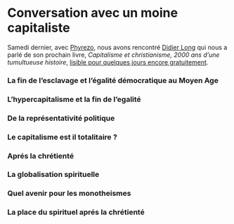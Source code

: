 # Conversation avec un moine capitaliste

Samedi dernier, avec [Phyrezo](http://blog.phyrezo.org/), nous avons rencontré [Didier Long](http://didierlong.net/) qui nous a parlé de son prochain livre, *Capitalisme et christianisme, 2000 ans d’une tumultueuse histoire*, [lisible pour quelques jours encore gratuitement](http://fr.calameo.com/read/00010398174b4c70dec7f).

### La fin de l’esclavage et l’égalité démocratique au Moyen Age

<span id="more-11393"></span>

### L’hypercapitalisme et la fin de l’egalité

### De la représentativité politique

### Le capitalisme est il totalitaire ?

### Aprés la chrétienté

### La globalisation spirituelle

### Quel avenir pour les monotheismes

### La place du spirituel aprés la chrétienté